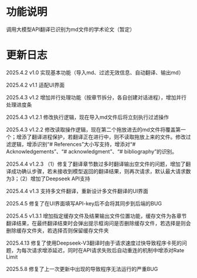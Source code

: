 # 功能说明
调用大模型API翻译已识别为md文件的学术论文（暂定）

# 更新日志
2025.4.2 v1.0 实现基本功能（导入md、过滤无效信息、自动翻译、输出md）

2025.4.2 v1.1 适配UI界面

2025.4.3 v1.2 增加并行处理功能（按章节拆分，各自创建对话进程），增加并行处理进度条

2025.4.3 v1.2.1 修改执行逻辑，现在导入md文件后将立刻执行过滤操作

2025.4.3 v1.2.2 修改读取操作逻辑，现在第二个拖放进去的md文件将覆盖第一个；增添了翻译进程保护，若翻译正在进行中，则不读取拖放上来的文件。修改过滤逻辑，增添识别“# References”大小写支持，增添对“# Acknowledgements”、“# acknowledgment”、“# bibliography”的识别。

2025.4.4 v1.2.3 （1）修复了翻译章节数过多时翻译输出空文件的问题，增加了翻译成功确认步骤，若未接收到模型返回的翻译结果，则再次请求，默认最大请求数为3；（2）增加了Deepseek API支持

2025.4.4 v1.3 支持多文件翻译，重新设计多文件翻译的UI界面

2025.4.5 修复了在UI界面填写API-key后不会将其同步到后端的BUG

2025.4.5 v1.3.1 增加指定缓存文件及结果输出文件位置功能，缓存文件为各章节翻译结果，在最终翻译结束时会弹出提示框询问是否删除缓存文件，若选择是则会删除缓存文件夹，若选择否则保留缓存文件夹

2025.4.13 修复了使用Deepseek-V3翻译时由于请求速度过快导致程序卡死的问题，为每次请求增添延迟，同时在API请求失败后自动重连的机制中增添对Rate Limit

2025.5.8 修复了上一次更新中出现的导致程序无法运行的严重BUG
